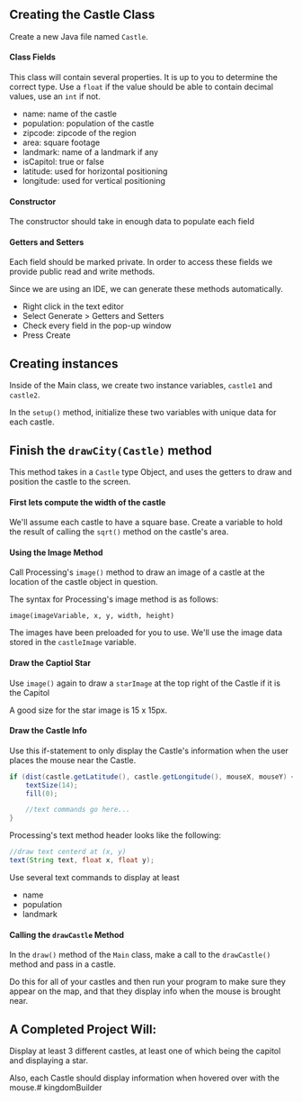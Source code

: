 ## Creating the Castle Class

Create a new Java file named `Castle`.

#### Class Fields

This class will contain several properties. It is up to you to
determine the correct type. Use a `float` if the value should be
able to contain decimal values, use an `int` if not.

- name: name of the castle
- population: population of the castle
- zipcode: zipcode of the region
- area: square footage
- landmark: name of a landmark if any
- isCapitol: true or false
- latitude: used for horizontal positioning
- longitude: used for vertical positioning

#### Constructor

The constructor should take in enough data to populate each field

#### Getters and Setters

Each field should be marked private. In order to access these fields
we provide public read and write methods.

Since we are using an IDE, we can generate these methods automatically.

- Right click in the text editor 
- Select Generate > Getters and Setters
- Check every field in the pop-up window
- Press Create

## Creating instances

Inside of the Main class, we create two instance variables,
`castle1` and `castle2`.

In the `setup()` method, initialize these two variables with 
unique data for each castle.

## Finish the `drawCity(Castle)` method

This method takes in a `Castle` type Object, and uses the getters
to draw and position the castle to the screen.

#### First lets compute the width of the castle

We'll assume each castle to have a square base. Create a variable
to hold the result of calling the `sqrt()` method on the castle's
area.

#### Using the Image Method

Call Processing's `image()` method to draw an image of a castle
at the location of the castle object in question.

The syntax for Processing's image method is as follows:

`image(imageVariable, x, y, width, height)`

The images have been preloaded for you to use. We'll use the
image data stored in the `castleImage` variable.

#### Draw the Captiol Star

Use `image()` again to draw a `starImage` at the top right of
the Castle if it is the Capitol

A good size for the star image is 15 x 15px.

#### Draw the Castle Info

Use this if-statement to only display the Castle's information
when the user places the mouse near the Castle.

```java
if (dist(castle.getLatitude(), castle.getLongitude(), mouseX, mouseY) < w/2) {
    textSize(14);
    fill(0);

    //text commands go here...
}
```

Processing's text method header looks like the following:

```java
//draw text centerd at (x, y)
text(String text, float x, float y);
```

Use several text commands to display at least

- name
- population
- landmark

#### Calling the `drawCastle` Method

In the `draw()` method of the `Main` class, make a call to the
`drawCastle()` method and pass in a castle.

Do this for all of your castles and then run your program to
make sure they appear on the map, and that they display info
when the mouse is brought near.

## A Completed Project Will:

Display at least 3 different castles, at least one of which being
the capitol and displaying a star.

Also, each Castle should display information when hovered over with
the mouse.# kingdomBuilder
